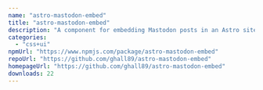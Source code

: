 ```yaml
---
name: "astro-mastodon-embed"
title: "astro-mastodon-embed"
description: "A component for embedding Mastodon posts in an Astro site."
categories:
  - "css+ui"
npmUrl: "https://www.npmjs.com/package/astro-mastodon-embed"
repoUrl: "https://github.com/ghall89/astro-mastodon-embed"
homepageUrl: "https://github.com/ghall89/astro-mastodon-embed"
downloads: 22
---
```

